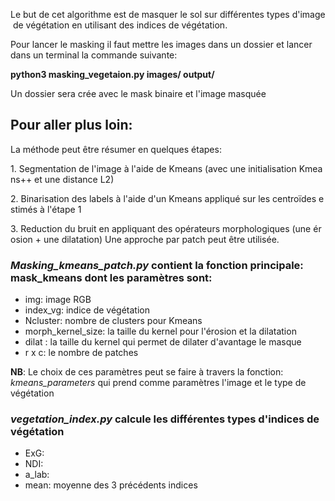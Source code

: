 Le but de cet algorithme est de masquer le sol sur différentes types d'image de végétation en utilisant des indices de végétation. 

Pour lancer le masking il faut mettre les images dans un dossier et lancer dans un terminal la commande suivante: 

**python3 masking_vegetaion.py images/ output/**

Un dossier sera crée avec le mask binaire et l'image masquée

## Pour aller plus loin:
La méthode peut être résumer en quelques étapes: 

1. Segmentation de l'image à l'aide de Kmeans (avec une initialisation Kmeans++ et une distance L2)

2. Binarisation des labels à l'aide d'un Kmeans appliqué sur les centroïdes estimés à l'étape 1

3. Reduction du bruit en appliquant des opérateurs morphologiques (une érosion + une dilatation)
Une approche par patch peut être utilisée.


### _Masking_kmeans_patch.py_ contient la fonction principale: mask_kmeans dont les paramètres sont: 
- img: image RGB
- index_vg: indice de végétation
- Ncluster: nombre de clusters pour Kmeans
- morph_kernel_size: la taille du kernel pour l'érosion et la dilatation
- dilat : la taille du kernel qui permet de dilater d'avantage le masque
- r x c: le nombre de patches

**NB**: Le choix de ces paramètres peut se faire à travers la fonction: _kmeans_parameters_ qui prend comme paramètres l'image et le type de végétation

### _vegetation_index.py_ calcule les différentes types d'indices de végétation
- ExG: 
- NDI: 
- a_lab:
- mean: moyenne des 3 précédents indices





